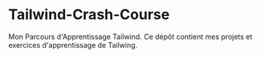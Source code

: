 # Tailwind-Crash-Course
Mon Parcours d'Apprentissage Tailwind. Ce dépôt contient mes projets et exercices d'apprentissage de Tailwing. 
